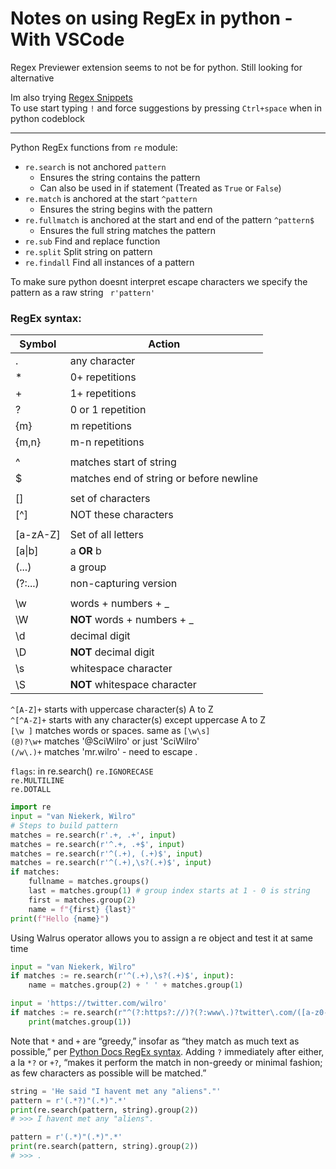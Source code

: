 # Notes on using RegEx in python - With VSCode

Regex Previewer extension seems to not be for python. Still looking for alternative

Im also trying [Regex Snippets](https://marketplace.visualstudio.com/items?itemName=Monish.regexsnippets)  
To use start typing `!` and force suggestions by pressing `Ctrl+space` when in python codeblock  

---

Python RegEx functions from `re` module:  

- `re.search` is not anchored `pattern`
    - Ensures the string contains the pattern
    - Can also be used in if statement (Treated as `True` or `False`)
- `re.match` is anchored at the start `^pattern`
    - Ensures the string begins with the pattern
- `re.fullmatch` is anchored at the start and end of the pattern `^pattern$`
    - Ensures the full string matches the pattern
- `re.sub` Find and replace function
- `re.split` Split string on pattern
- `re.findall` Find all instances of a pattern

To make sure python doesnt interpret escape characters we specify the pattern as a raw string ` r'pattern'`  

### RegEx syntax:

| Symbol    | Action      	                |
|-------	|-------------------	        |
| .     	| any character     	        |
| \*    	| 0+ repetitions    	        |
| \+    	| 1+ repetitions    	        |
| ?     	| 0 or 1 repetition 	        |
| {m}   	| m repetitions         	    |
| {m,n} 	| m-n repetitions      	        |
|       	|               	            |
| ^ 	    | matches start of string  	    |
| $     	| matches end of string or before newline |
|       	|               	            |
| [] 	    | set of characters  	        |
| [^]     	| NOT these characters   	    |
|       	|               	            |
| [a-zA-Z]  | Set of all letters            |
| [a\|b]     | a **OR** b                    |
| (...)     | a group                       |
| (?:...)    | non-capturing version         |
|       	|               	            |
| \w      	| words + numbers + _           |
| \W      	| **NOT** words + numbers + _   |
| \d      	| decimal digit                 |
| \D      	| **NOT** decimal digit	        |
| \s      	| whitespace character          |
| \S      	| **NOT** whitespace character  |

`^[A-Z]+`  starts with uppercase character(s) A to Z  
`^[^A-Z]+` starts with any character(s) except uppercase A to Z  
`[\w ]` matches words or spaces. same as `[\w\s]`  
`(@)?\w+` matches '@SciWilro' or just 'SciWilro'  
`(/w\.)+` matches 'mr.wilro' - need to escape .


`flags`: in re.search()
`re.IGNORECASE`  
`re.MULTILINE`  
`re.DOTALL`  

```python
import re
input = "van Niekerk, Wilro"
# Steps to build pattern
matches = re.search(r'.+, .+', input)
matches = re.search(r'^.+, .+$', input)
matches = re.search(r'^(.+), (.+)$', input)
matches = re.search(r'^(.+),\s?(.+)$', input)
if matches:
    fullname = matches.groups()
    last = matches.group(1) # group index starts at 1 - 0 is string
    first = matches.group(2)
    name = f"{first} {last}"
print(f"Hello {name}")
```

Using Walrus operator allows you to assign a re object and test it at same time

```python
input = "van Niekerk, Wilro"
if matches := re.search(r'^(.+),\s?(.+)$', input):
    name = matches.group(2) + ' ' + matches.group(1)

input = 'https://twitter.com/wilro'
if matches := re.search(r"^(?:https?://)?(?:www\.)?twitter\.com/([a-z0-9_]*)/?", input, re.IGNORECASE):
    print(matches.group(1))
```

Note that `*` and `+` are “greedy,” insofar as “they match as much text as possible,” per [Python Docs RegEx syntax](https://docs.python.org/3/library/re.html#regular-expression-syntax). Adding `?` immediately after either, a la `*?` or `+?`, “makes it perform the match in non-greedy or minimal fashion; as few characters as possible will be matched.”  

```python
string = 'He said "I havent met any "aliens"."'
pattern = r'(.*?)"(.*)".*'
print(re.search(pattern, string).group(2))
# >>> I havent met any "aliens".

pattern = r'(.*)"(.*)".*'
print(re.search(pattern, string).group(2))
# >>> .
```
